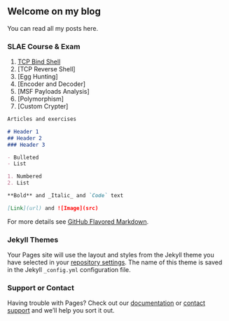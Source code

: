 ## Welcome on my blog

You can read all my posts here. 

### SLAE Course & Exam

1. [TCP Bind Shell](/Shell-Bind-TCP)
2. [TCP Reverse Shell]
3. [Egg Hunting]
4. [Encoder and Decoder]
5. [MSF Payloads Analysis]
6. [Polymorphism]
7. [Custom Crypter]
```markdown
Articles and exercises

# Header 1
## Header 2
### Header 3

- Bulleted
- List

1. Numbered
2. List

**Bold** and _Italic_ and `Code` text

[Link](url) and ![Image](src)
```

For more details see [GitHub Flavored Markdown](https://guides.github.com/features/mastering-markdown/).

### Jekyll Themes

Your Pages site will use the layout and styles from the Jekyll theme you have selected in your [repository settings](https://github.com/JakubHeba/jakubheba.github.io/settings). The name of this theme is saved in the Jekyll `_config.yml` configuration file.

### Support or Contact

Having trouble with Pages? Check out our [documentation](https://help.github.com/categories/github-pages-basics/) or [contact support](https://github.com/contact) and we’ll help you sort it out.
